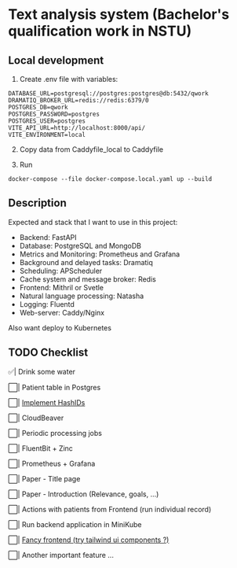 # Text analysis system (Bachelor's qualification work in NSTU)

## Local development

1. Create .env file with variables:

```dotenv
DATABASE_URL=postgresql://postgres:postgres@db:5432/qwork
DRAMATIQ_BROKER_URL=redis://redis:6379/0
POSTGRES_DB=qwork
POSTGRES_PASSWORD=postgres
POSTGRES_USER=postgres
VITE_API_URL=http://localhost:8000/api/
VITE_ENVIRONMENT=local
```

2. Copy data from Caddyfile_local to Caddyfile

3. Run

```shell
docker-compose --file docker-compose.local.yaml up --build
```

## Description

Expected and stack that I want to use in this project:

- Backend: FastAPI
- Database: PostgreSQL and MongoDB
- Metrics and Monitoring: Prometheus and Grafana
- Background and delayed tasks: Dramatiq
- Scheduling: APScheduler
- Cache system and message broker: Redis
- Frontend: Mithril or Svetle
- Natural language processing: Natasha
- Logging: Fluentd
- Web-server: Caddy/Nginx

Also want deploy to Kubernetes

## TODO Checklist

✅| Drink some water

⬜️| Patient table in Postgres

⬜️| [Implement HashIDs](https://github.com/davidaurelio/hashids-python)

⬜️| CloudBeaver

⬜️| Periodic processing jobs

⬜️| FluentBit + Zinc

⬜️| Prometheus + Grafana

⬜️| Paper - Title page

⬜️| Paper - Introduction (Relevance, goals, ...)

⬜️| Actions with patients from Frontend (run individual record)

⬜️| Run backend application in MiniKube

⬜️| [Fancy frontend (try tailwind ui components ?)](https://tailwindui.com/#components)

⬜️| Another important feature ...

